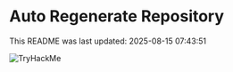 # Auto Regenerate Repository

This README was last updated: 2025-08-15 07:43:51

 ![TryHackMe](https://tryhackme.com/badge/533634)